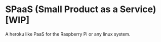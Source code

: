 # SPaaS (Small Product as a Service) [WIP]

A heroku like PaaS for the Raspberry Pi or any linux system.

